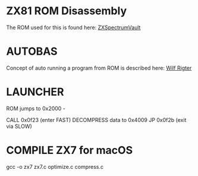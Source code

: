 # ZX81 ROM Disassembly
The ROM used for this is found here: [ZXSpectrumVault](https://github.com/ZXSpectrumVault/rom-disassemblies/blob/master/Sinclair%20ZX81/Sinclair-ZX81.asm)

# AUTOBAS
Concept of auto running a program from ROM is described here: [Wilf Rigter](https://quix.us/timex/rigter/AutoBasic.html)

# LAUNCHER
ROM jumps to 0x2000 - 

CALL 0x0f23 (enter FAST)
DECOMPRESS data to 0x4009
JP 0x0f2b (exit via SLOW)

# COMPILE ZX7 for macOS
gcc -o zx7 zx7.c optimize.c compress.c